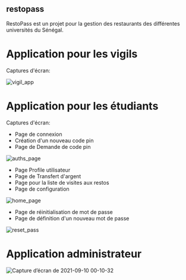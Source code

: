 
## restopass


RestoPass est un projet pour la gestion des restaurants des différentes universités du Sénégal.

# Application pour les vigils

Captures d'écran:

 ![vigil_app](https://user-images.githubusercontent.com/58815209/131547563-0000654d-3611-4733-a09c-a135cf5153e5.png)
 
# Application pour les étudiants

Captures d'écran:

- Page de connexion
- Création d'un nouveau code pin
- Page de Demande de code pin

![auths_page](https://user-images.githubusercontent.com/58815209/131711739-e32a4c96-af56-4989-abc1-73b8f74cefdf.png)

- Page Profile utilisateur
- Page de Transfert d'argent
- Page pour la liste de visites aux restos
- Page de configuration

![home_page](https://user-images.githubusercontent.com/58815209/131711847-caaaa667-6865-4a9b-bb2c-f2ddfa545a58.png)

- Page de réinitialisation de mot de passe
- Page de définition d'un nouveau mot de passe

![reset_pass](https://user-images.githubusercontent.com/58815209/131712128-b930d6a2-0f27-4947-8b41-6a84456c13f9.png)


# Application administrateur

![Capture d’écran de 2021-09-10 00-10-32](https://user-images.githubusercontent.com/58815209/132778426-45d96be8-6dd7-451e-ad3d-225f499b5f74.png)

